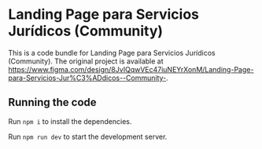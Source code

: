 
  # Landing Page para Servicios Jurídicos (Community)

  This is a code bundle for Landing Page para Servicios Jurídicos (Community). The original project is available at https://www.figma.com/design/8JvIQqwVEc47iuNEYrXonM/Landing-Page-para-Servicios-Jur%C3%ADdicos--Community-.

  ## Running the code

  Run `npm i` to install the dependencies.

  Run `npm run dev` to start the development server.
  